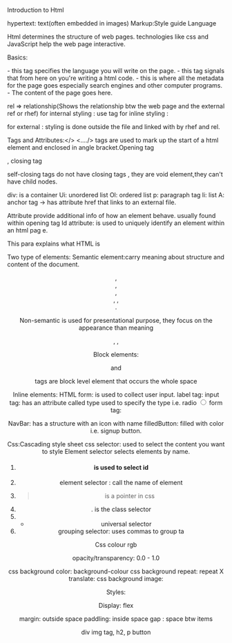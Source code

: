 Introduction to Html

hypertext: text(often embedded in images)
Markup:Style guide
Language

Html determines the structure of web pages.
technologies like css and JavaScript help the web page interactive.

Basics:

<!DOCTYPE html> - this tag specifies the language you will write on the page.
<html> - this tag signals that from here on you're writing a html code.
<head> - this is where all the metadata for the page goes especially search engines and other computer programs.
<body> - The content of the page goes here.


rel => relationship(Shows the relationship btw the web page and the external ref or rhef)
for internal styling : use <style>"the style should affect the page"</style> tag
for inline styling : <p style ="you style inside the tag"> </p>
for external : styling is done outside the file and linked with by rhef and rel.<link href="something.css" rel="stylesheet"/>



Tags and Attributes:</> <..../>
tags are used to mark up the start of a html element and enclosed in angle bracket.Opening tag <p>, closing tag</p>
self-closing tags do not have closing tags <self-closing tag/>, they are void element,they can't have child nodes.


div: is a container
Ui: unordered list
Ol: ordered list
p: paragraph tag
li: list
A: anchor tag -> has attribute href that links to an external file.

Attribute provide additional info of how an element behave.  usually found within opening tag
Id attribute: is used to uniquely identify an element within an html pag
e. <p id="html"> This para explains what HTML is</p>

Two type of elements: 
Semantic element:carry meaning about structure and content of the document.
<header>, <nav>, <main>, <article>, <action>, <aside>.

Non-semantic is used for presentational purpose, they focus on the appearance than meaning <div>, <span>, <font>

Block elements: <p> and <div> tags are block level element that occurs the whole space

Inline elements: 
HTML form: is used to collect user input.
label tag: <label >
input tag: has an attribute called type used to specify the type i.e. radio <input type="radio">
form tag: <form> 


NavBar: has a structure with an icon with name
filledButton: filled with color i.e. signup button.


Css:Cascading style sheet
css selector: used to select the content you want to style
Element selector selects elements by name.

1. # is used to select id
2. element selector : call the name of element
3. > is a pointer in css
4. . is the class selector
5. * universal selector
6. grouping selector: uses commas to group ta


Css colour
rgb

opacity/transparency: 0.0 - 1.0

css background color: background-colour
css background repeat: repeat X
translate: 
css background image:


Styles:

Display: flex


margin: outside space
paddling: inside space
gap : space btw items


div
img tag,
h2,
p 
button